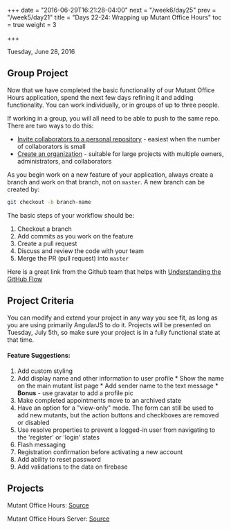 +++
date = "2016-06-29T16:21:28-04:00"
next = "/week6/day25"
prev = "/week5/day21"
title = "Days 22-24: Wrapping up Mutant Office Hours"
toc = true
weight = 3

+++

<date>Tuesday, June 28, 2016</date>

## Group Project
Now that we have completed the basic functionality of our Mutant Office Hours application, spend the next few days refining it and adding functionality.  You can work individually, or in groups of up to three people.  

If working in a group, you will all need to be able to push to the same repo.  There are two ways to do this:

  * [Invite collaborators to a personal repository](https://help.github.com/articles/inviting-collaborators-to-a-personal-repository/) - easiest when the number of collaborators is small
  * [Create an organization](https://help.github.com/articles/creating-a-new-organization-account/) - suitable for large projects with multiple owners, administrators, and collaborators

As you begin work on a new feature of your application, always create a branch and work on that branch, not on `master`. A new branch can be created by:
```sh
git checkout -b branch-name
```

The basic steps of your workflow should be:

  1. Checkout a branch
  2. Add commits as you work on the feature
  3. Create a pull request
  4. Discuss and review the code with your team
  5. Merge the PR (pull request) into `master`

Here is a great link from the Github team that helps with [Understanding the GitHub Flow](https://guides.github.com/introduction/flow/)

## Project Criteria
You can modify and extend your project in any way you see fit, as long as you are using primarily AngularJS to do it.  Projects will be presented on Tuesday, July 5th, so make sure your project is in a fully functional state at that time.

#### Feature Suggestions:

  1. Add custom styling
  2. Add display name and other information to user profile
    * Show the name on the main mutant list page
    * Add sender name to the text message
    * **Bonus** - use gravatar to add a profile pic
  3. Make completed appointments move to an archived state
  4. Have an option for a "view-only" mode.  The form can still be used to add new mutants, but the action buttons and checkboxes are removed or disabled
  5. Use resolve properties to prevent a logged-in user from navigating to the 'register' or 'login' states
  6. Flash messaging
  7. Registration confirmation before activating a new account
  8. Add ability to reset password
  9. Add validations to the data on firebase

## Projects
Mutant Office Hours: [Source](https://github.com/xternbootcamp16/mutant-office-hours/tree/6e9820f274bc870f8b07d87ee5cb6416a94a764e)

Mutant Office Hours Server: [Source](https://github.com/xternbootcamp16/mutant-office-hours-server/tree/3526b32a5e949b75aaa575d66bbc212e2f71d7cc)
